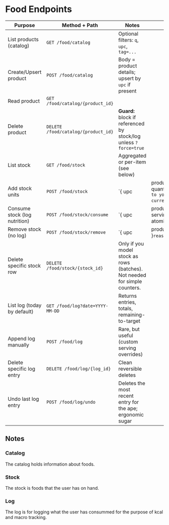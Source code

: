 # Food Endpoints

| Purpose                       | Method + Path                       | Notes                                                                      |                                                             |        |       |
| ----------------------------- | ----------------------------------- | -------------------------------------------------------------------------- | ----------------------------------------------------------- | ------ | ----- |
| List products (catalog)       | `GET /food/catalog`                 | Optional filters: `q`, `upc`, `tag=...`                                    |                                                             |        |       |
| Create/Upsert product         | `POST /food/catalog`                | Body = product details; upsert by `upc` if present                         |                                                             |        |       |
| Read product                  | `GET /food/catalog/{product_id}`    |                                                                            |                                                             |        |       |
| Delete product                | `DELETE /food/catalog/{product_id}` | **Guard:** block if referenced by stock/log unless `?force=true`           |                                                             |        |       |
| List stock                    | `GET /food/stock`                   | Aggregated or per-item (see below)                                         |                                                             |        |       |
| Add stock units               | `POST /food/stock`                  | \`{ upc                                                                    | product\_id, quantity }`(alias to your current`/food/add\`) |        |       |
| Consume stock (log nutrition) | `POST /food/stock/consume`          | \`{ upc                                                                    | product\_id, units?, servings? }\` atomic dec + log         |        |       |
| Remove stock (no log)         | `POST /food/stock/remove`           | \`{ upc                                                                    | product\_id, units }`reason:`"spoilage"                     | "lost" | ...\` |
| Delete specific stock row     | `DELETE /food/stock/{stock_id}`     | Only if you model stock as rows (batches). Not needed for simple counters. |                                                             |        |       |
| List log (today by default)   | `GET /food/log?date=YYYY-MM-DD`     | Returns entries, totals, remaining-to-target                               |                                                             |        |       |
| Append log manually           | `POST /food/log`                    | Rare, but useful (custom serving overrides)                                |                                                             |        |       |
| Delete specific log entry     | `DELETE /food/log/{log_id}`         | Clean reversible deletes                                                   |                                                             |        |       |
| Undo last log entry           | `POST /food/log/undo`               | Deletes the most recent entry for the ape; ergonomic sugar                 |                                                             |        |       |

## Notes

### Catalog

The catalog holds information about foods.

### Stock

The stock is foods that the user has on hand.

### Log

The log is for logging what the user has consummed for the purpose of kcal and macro tracking.
